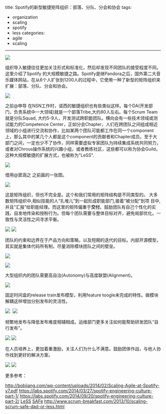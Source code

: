 title: Spotify的新型敏捷矩阵组织：部落、分队、分会和协会
tags:
  - organization
  - scaling
  - spotify
  - less
categories:
  - agile
  - scaling
---

![](http://res.uperform.cn//spotify-engineering-culture-part1.jpeg?imageView/2/w/500/h/270/q/85/format/PNG) 

组织导入敏捷往往更加关注形式和标准化，然后却发现不同团队的接受程度不同。 这里介绍了Spotify 的大规模敏捷之路。Spotify是继Pandora之后，国外第二大音乐媒体网站，在从6个人扩张到1200人的过程中，它使用一种了新型的矩阵组织来扩展：部落、分队、分会和协会。 

![](http://res.uperform.cn//spotify-less-2.png)

<!--more--> 
之前@申导 在NSN工作时，诺西的敏捷组织也有些类似这样。每个DA(开发部门，负责系统中一大领域)就是一个部落Tribe,大约80人左右。每个Scrum Team就是分队Squad, 大约5-9人，开发测试跨职能团队。横向会有一些技术领域或测试能力的Competence Center，正如分会Chapter，人们在跨团队之间组成相近领域的小组进行交流和协作，比如某两个团队可能都工作在同一个component上，那么其中的某几个人都是这个component的贡献者和Chapter成员。至于大部门之间，一定也少不了协作，同样需要虚拟专家团队为持续集成系统共同努力，或者对Chrous操作系统的兴趣小组，或者教练社区，这些都可以称为协会Guild。 这种大规模敏捷的扩展方式，也被称为"LeSS". 

![](http://res.uperform.cn//spotify-less-3.png)

借用@窦涵之 之前画的一张图。

![](http://res.uperform.cn//spotify-less-4.png)

这是矩阵组织，但也不完全是。这个和我们常用的矩阵结构是不同类型的。
大多数矩阵组织中,相似技能的人“扎堆儿”到一起形成职能部门,接着“被分配”到项 目中,并且“汇报”给职能经理。而这里的矩阵偏重于**交付**。鼓励团队有自己个性化的实践，自发地传染和授粉行为。但每个团队需要与整体目标对齐，避免局部优化。一致性与灵活性之间寻求平衡。

![](http://res.uperform.cn//spotify-less-5.png)
![](http://res.uperform.cn//spotify-less-6.png)


团队的约束和边界在于产品方向和策略，以及短期的迭代的目标。内部开源模型，其实就是集体代码所有制，尽量消除模块团队之间的壁垒。

![](http://res.uperform.cn//spotify-less-7.png)

![](http://res.uperform.cn//spotify-less-8.png)


大型组织内的团队需要高自治(Autonomy)与高度联盟(Alignment)。 

![](http://res.uperform.cn//spotify-less-9.png)

固定时间盒的release train发布模型，利用feature toogle未完成的特性。做模块解耦这样增加分别发布的灵活性。 

![](http://res.uperform.cn//spotify-less-10.png) 
![](http://res.uperform.cn//spotify-less-11.png) 

频繁地发布与降低发布难度相辅相成。运维部门更多关注如何能帮助研发团队“自行发布”。 

![](http://res.uperform.cn//spotify-less-12.png)
![](http://res.uperform.cn//spotify-less-13.png)


在人员培养上，更加着重激励，关注人们为什么不满意。鼓励团体作战，与他人协作找到更好的解决方案。

![](http://res.uperform.cn//spotify-less-14.png)
![](http://res.uperform.cn//spotify-less-15.png) 



更多参考： 

<http://bobjiang.com/wp-content/uploads/2014/02/Scaling-Agile-at-Spotify-v7.pdf>
<https://labs.spotify.com/2014/03/27/spotify-engineering-culture-part-1/>
<https://labs.spotify.com/2014/09/20/spotify-engineering-culture-part-2/>
[LeSS](www.crosstalkonline.org/storage/issue-archives/2013/201305/201305-Larman.pdf)
[SAFe](scaledagileframework.com)
<http://www.scrum-breakfast.com/2013/10/scaling-scrum-safe-dad-or-less.html>
